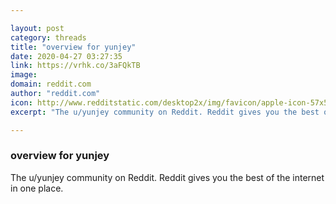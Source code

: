 ```yaml
---

layout: post
category: threads
title: "overview for yunjey"
date: 2020-04-27 03:27:35
link: https://vrhk.co/3aFQkTB
image: 
domain: reddit.com
author: "reddit.com"
icon: http://www.redditstatic.com/desktop2x/img/favicon/apple-icon-57x57.png
excerpt: "The u/yunjey community on Reddit. Reddit gives you the best of the internet in one place."

---
```


### overview for yunjey

The u/yunjey community on Reddit. Reddit gives you the best of the internet in one place.